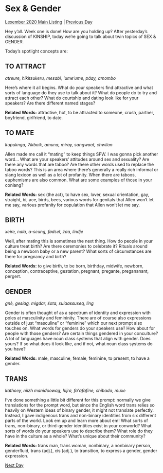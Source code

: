 # Sex & Gender
[Lexember 2020 Main Listing](_prompts/r-conlangs/lexember/2020/toc_lex20.md) | [Previous Day](_prompts/r-conlangs/lexember/2020/prompts/w1/07.md)

Hey y’all. Week one is done! How are you holding up? After yesterday’s discussion of KINSHIP, today we’re going to talk about twin topics of SEX & GENDER.

Today’s spotlight concepts are:

## TO ATTRACT

_atreure, hikitsukeru, mesabi, ʻumeʻume, páay, amombo_

Here’s where it all begins. What do your speakers find attractive and what sorts of language do they use to talk about it? What do people do to try and attract each other? What do courtship and dating look like for your speakers? Are there different named stages?

**Related Words:** attractive, hot, to be attracted to someone, crush, partner, boyfriend, girlfriend, to date.

## TO MATE

_kupuknga, 7ikbaik, amuna, miray, sangwaat, chwilan_

Allen made me call it “mating” to keep things SFW. I was gonna pick another word... What are your speakers’ attitudes around sex and sexuality? Are there any words that are taboo? Are there other words used to replace the taboo words? This is an area where there’s generally a really rich informal or slang lexicon as well as a lot of profanity. When there are taboos, euphemisms are also common. What are some examples of those in your conlang?

**Related Words:** sex (the act), to have sex, lover, sexual orientation, gay, straight, bi, ace, birds, bees, various words for genitals that Allen won’t let me say, various profanity for copulation that Allen won’t let me say.

## BIRTH

_xeire, nala, a-seung, fødsel, zaa, lindje_

Well, after mating this is sometimes the next thing. How do people in your culture treat birth? Are there ceremonies to celebrate it? Rituals around being a newborn baby or a new parent? What sorts of circumstances are there for pregnancy and birth?

**Related Words:** to give birth, to be born, birthday, midwife, newborn, conception, contraceptive, gestation, pregnant, pregante, pregananant, pergert.

## GENDER

_gnè, geslag, migdar, śota, suiaassuseq, ling_

Gender is often thought of as a spectrum of identity and expression with poles at masculinity and femininity. There are of course also expressions outside of just “masculine” or “feminine” which our next prompt also touches on. What words for genders do your speakers use? How about for people with those genders? Are certain things gendered in your conculture? A lot of languages have noun class systems that align with gender. Does yours? If so what does it look like, and if not, what noun class systems do you have?

**Related Words:** male, masculine, female, feminine, to present, to have a gender.

## TRANS

_kathoey, niizh manidoowag, hijra, fa'afafine, chibado, muxe_

I’ve done something a little bit different for this prompt: normally we give translations for the prompt word, but since the English word trans relies so heavily on Western ideas of binary gender, it might not translate perfectly. Instead, I gave indigenous trans and non-binary identities from six different parts of the world. Look em up and learn more about em! What sorts of trans, non-binary, or third-gender identities exist in your conworld? What sorts of words do your speakers use to describe them? What role do they have in the culture as a whole? What’s unique about their community?

**Related Words:** trans man, trans woman, nonbinary, a nonbinary person, genderfluid, trans (adj.), cis (adj.), to transition, to express a gender, gender expression.

[Next Day](_prompts/r-conlangs/lexember/2020/prompts/w2/09.md)
